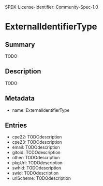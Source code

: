 SPDX-License-Identifier: Community-Spec-1.0

# ExternalIdentifierType

## Summary

TODO

## Description

TODO

## Metadata

- name: ExternalIdentifierType

## Entries

- cpe22: TODOdescription
- cpe23: TODOdescription
- email: TODOdescription
- gitoid: TODOdescription
- other: TODOdescription
- pkgUrl: TODOdescription
- swhid: TODOdescription
- swid: TODOdescription
- urlScheme: TODOdescription

